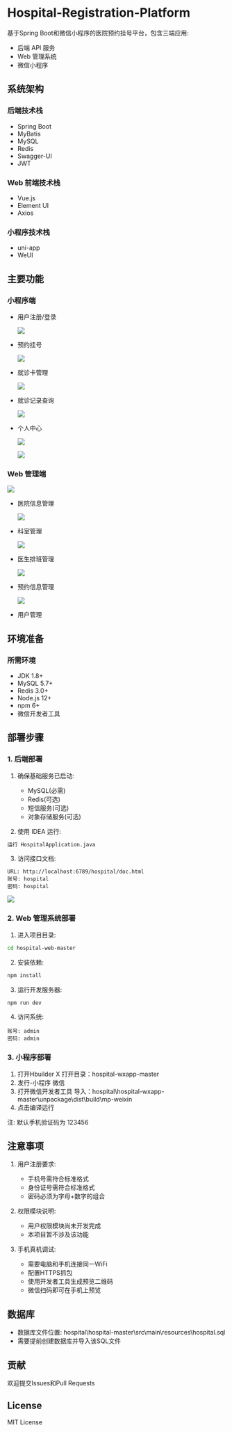 # Hospital-Registration-Platform

基于Spring Boot和微信小程序的医院预约挂号平台，包含三端应用: 
- 后端 API 服务
- Web 管理系统
- 微信小程序

## 系统架构

### 后端技术栈
- Spring Boot
- MyBatis
- MySQL
- Redis 
- Swagger-UI
- JWT

### Web 前端技术栈
- Vue.js
- Element UI
- Axios

### 小程序技术栈
- uni-app
- WeUI

## 主要功能

### 小程序端
- 用户注册/登录

  ![](https://img.picui.cn/free/2025/06/11/684976abe4c55.png)

- 预约挂号

  ![](https://img.picui.cn/free/2025/06/11/68497760e8a07.png)

- 就诊卡管理

  ![](https://img.picui.cn/free/2025/06/11/684976abb48a1.png)

- 就诊记录查询

  ![](https://img.picui.cn/free/2025/06/11/684976abdb47b.png)

- 个人中心

  ![](https://img.picui.cn/free/2025/06/11/684976abdc102.png)

  ![](https://img.picui.cn/free/2025/06/11/684976abcd432.png)

### Web 管理端

![](https://img.picui.cn/free/2025/06/11/684974aeb9a1c.png)

- 医院信息管理

  ![](https://img.picui.cn/free/2025/06/11/684974aec2bbb.png)

- 科室管理

  ![](https://img.picui.cn/free/2025/06/11/684974ae53dab.png)

- 医生排班管理

  ![](https://img.picui.cn/free/2025/06/11/684974abc7dfb.png)

- 预约信息管理

  ![](https://img.picui.cn/free/2025/06/11/684974ab796d2.png)

- 用户管理

## 环境准备

### 所需环境
- JDK 1.8+
- MySQL 5.7+
- Redis 3.0+
- Node.js 12+
- npm 6+
- 微信开发者工具

## 部署步骤

### 1. 后端部署
1. 确保基础服务已启动:
   - MySQL(必需)
   - Redis(可选)
   - 短信服务(可选)
   - 对象存储服务(可选)

2. 使用 IDEA 运行:
```bash
运行 HospitalApplication.java
```

3. 访问接口文档:
```
URL: http://localhost:6789/hospital/doc.html
账号: hospital
密码: hospital
```

![](https://img.picui.cn/free/2025/06/11/68497802b6b11.png)

### 2. Web 管理系统部署

1. 进入项目目录:
```bash
cd hospital-web-master
```

2. 安装依赖:
```bash
npm install
```

3. 运行开发服务器:
```bash
npm run dev
```

4. 访问系统:
```
账号: admin
密码: admin
```

### 3. 小程序部署
1. 打开Hbuilder X 打开目录：hospital-wxapp-master
2. 发行-小程序 微信
3. 打开微信开发者工具 导入：hospital\hospital-wxapp-master\unpackage\dist\build\mp-weixin
4. 点击编译运行

注: 默认手机验证码为 123456

## 注意事项

1. 用户注册要求:
   - 手机号需符合标准格式
   - 身份证号需符合标准格式
   - 密码必须为字母+数字的组合

2. 权限模块说明:
   - 用户权限模块尚未开发完成
   - 本项目暂不涉及该功能

3. 手机真机调试:
   - 需要电脑和手机连接同一WiFi
   - 配置HTTPS抓包
   - 使用开发者工具生成预览二维码
   - 微信扫码即可在手机上预览


## 数据库
- 数据库文件位置: hospital\hospital-master\src\main\resources\hospital.sql
- 需要提前创建数据库并导入该SQL文件

## 贡献
欢迎提交Issues和Pull Requests

## License
MIT License